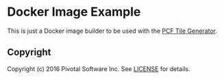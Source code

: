 # Docker Image Example

This is just a Docker image builder to be used with the [PCF Tile Generator](https://github.com/cf-platform-eng/tile-generator).

## Copyright

Copyright (c) 2016 Pivotal Software Inc. See [LICENSE](https://github.com/cf-platform-eng/docker-tile-example/blob/master/LICENSE) for details.

